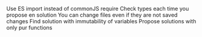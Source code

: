 Use ES import instead of commonJS require
Check types each time you propose en solution
You can change files even if they are not saved changes
Find solution with immutability of variables
Propose solutions with only pur functions
